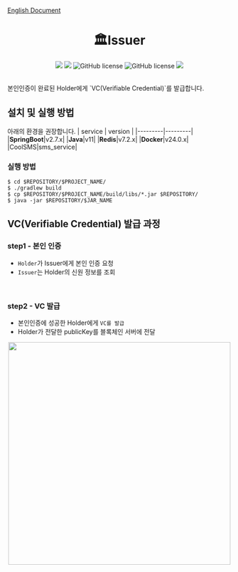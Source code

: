 [English Document](https://github.com/2023-oss/OSS-ISSUER/blob/main/EnglishREADME.md)
<h1 align="center">🏛Issuer</h1>

<p align="center">
<img src="https://img.shields.io/github/contributors/2023-oss/OSS-ISSUER">
<img src="https://img.shields.io/github/languages/count/2023-oss/OSS-ISSUER">
<img alt="GitHub license" src="https://img.shields.io/github/issues/2023-oss/OSS-ISSUER">
<img alt="GitHub license" src="https://img.shields.io/github/issues-closed/2023-oss/OSS-ISSUER">
<img src="https://img.shields.io/github/license/2023-oss/OSS-ISSUER">
</p>
<br/>
본인인증이 완료된 Holder에게 `VC(Verifiable Credential)`를 발급합니다.


<br/>
 
## 설치 및 실행 방법
아래의 환경을 권장합니다.
| service | version |
|---------|---------|
|**SpringBoot**|v2.7.x|
|**Java**|v11|
|**Redis**|v7.2.x|
|**Docker**|v24.0.x|
|CoolSMS|sms_service|

### 실행 방법
```
$ cd $REPOSITORY/$PROJECT_NAME/
$ ./gradlew build
$ cp $REPOSITORY/$PROJECT_NAME/build/libs/*.jar $REPOSITORY/
$ java -jar $REPOSITORY/$JAR_NAME
```

## VC(Verifiable Credential) 발급 과정
### step1 - 본인 인증
- `Holder`가 Issuer에게 본인 인증 요청
- `Issuer`는 Holder의 신원 정보를 조회
<br/>

### step2 - VC 발급
- 본인인증에 성공한 Holder에게 `VC를 발급`
- Holder가 전달한 publicKey를 블록체인 서버에 전달
<center>
  <img src="https://user-images.githubusercontent.com/83829352/265966855-2a92728a-cc09-403b-80e0-9ac5c74a335d.png" width=500px />
</center>
